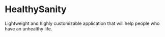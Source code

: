 # HealthySanity
Lightweight and highly customizable application that will help people who have an unhealthy life.
